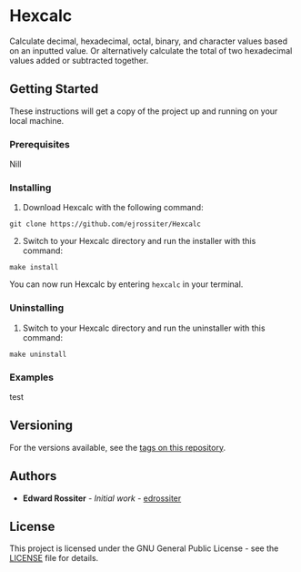 # Hexcalc
Calculate decimal, hexadecimal, octal, binary, and character values based on an inputted value. Or alternatively calculate the total of two hexadecimal values added or subtracted together.
## Getting Started
These instructions will get a copy of the project up and running on your local machine.
### Prerequisites
Nill
### Installing
1) Download Hexcalc with the following command:
```
git clone https://github.com/ejrossiter/Hexcalc
```
2) Switch to your Hexcalc directory and run the installer with this command:
```
make install
```
You can now run Hexcalc by entering `hexcalc` in your terminal.
### Uninstalling
1) Switch to your Hexcalc directory and run the uninstaller with this command:
```
make uninstall
```
### Examples
test
## Versioning
For the versions available, see the [tags on this repository](https://github.com/edrossiter/Hexcalc/tags). 
## Authors
* **Edward Rossiter** - *Initial work* - [edrossiter](https://github.com/edrossiter)
## License
This project is licensed under the GNU General Public License - see the [LICENSE](https://github.com/edrossiter/Hexcalc/blob/master/LICENSE) file for details.
